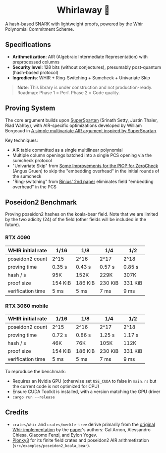 <h1 align="center">Whirlaway 🐎</h1>

A hash-based SNARK with lightweight proofs, powered by the [Whir](https://eprint.iacr.org/2024/1586) Polynomial Commitment Scheme.

## Specifications

- **Arithmetization**: AIR (Algebraic Intermediate Representation) with preprocessed columns
- **Security level**: 128 bits (without conjectures), presumably post-quantum (hash-based protocol)
- **Ingredients**: WHIR + Ring-Switching + Sumcheck + Univariate Skip

> **Note**: This library is under construction and not production-ready. Roadmap: Phase 1 = Perf. Phase 2 = Code quality.

## Proving System

The core argument builds upon [SuperSpartan](https://eprint.iacr.org/2023/552.pdf) (Srinath Setty, Justin Thaler, Riad Wahby), with AIR-specific optimizations developed by William Borgeaud in [A simple multivariate AIR argument inspired by SuperSpartan](https://solvable.group/posts/super-air/#fnref:1).

Key techniques:

- AIR table committed as a single multilinear polynomial
- Multiple column openings batched into a single PCS opening via the sumcheck protocol
- "Univariate Skip" from [Some Improvements for the PIOP for ZeroCheck](https://eprint.iacr.org/2024/108.pdf) (Angus Gruen) to skip the "embedding overhead" in the initial rounds of the sumcheck
- "Ring-switching" from [Binius' 2nd paper](https://eprint.iacr.org/2024/504.pdf) eliminates field "embedding overhead" in the PCS

## Poseidon2 Benchmark

Proving poseidon2 hashes on the koala-bear field. Note that we are limited by the two adicity (24) of the field (other fields will be included in the future).

### RTX 4090

| WHIR initial rate | 1/16    | 1/8     | 1/4     | 1/2     |
| ----------------- | ------- | ------- | ------- | ------- |
| poseidon2 count   | 2^15    | 2^16    | 2^17    | 2^18    |
| proving time      | 0.35 s  | 0.43 s  | 0.57 s  | 0.85 s  |
| hash / s          | 95K     | 152K    | 229K    | 307K    |
| proof size        | 154 KiB | 186 KiB | 230 KiB | 331 KiB |
| verification time | 5 ms    | 5 ms    | 7 ms    | 9 ms    |

### RTX 3060 mobile

| WHIR initial rate | 1/16    | 1/8     | 1/4     | 1/2     |
| ----------------- | ------- | ------- | ------- | ------- |
| poseidon2 count   | 2^15    | 2^16    | 2^17    | 2^18    |
| proving time      | 0.72 s  | 0.86 s  | 1.25 s  | 1.17 s  |
| hash / s          | 46K     | 76K     | 105K    | 112K    |
| proof size        | 154 KiB | 186 KiB | 230 KiB | 331 KiB |
| verification time | 5 ms    | 5 ms    | 7 ms    | 9 ms    |

To reproduce the benchmark:

- Requires an Nvidia GPU (otherwise set `USE_CUDA` to false in `main.rs` but the current code is not optimized for CPU)
- Ensure CUDA Toolkit is installed, with a version matching the GPU driver
- `cargo run --release`

## Credits

- `crates/whir` and `crates/merkle-tree` derive primarily from the [original Whir implementation](https://github.com/WizardOfMenlo/whir) by the [paper](https://eprint.iacr.org/2024/1586)'s authors: Gal Arnon, Alessandro Chiesa, Giacomo Fenzi, and Eylon Yogev.
- [Plonky3](https://github.com/Plonky3/Plonky3) for its finite field crates and poseidon2 AIR arithmetization (`src/examples/poseidon2_koala_bear`).
